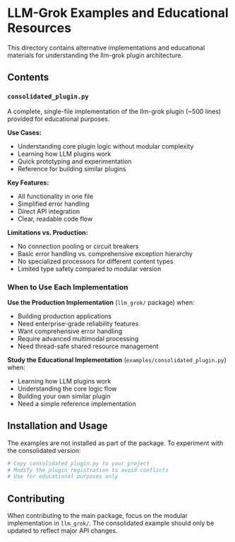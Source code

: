 # LLM-Grok Examples and Educational Resources

This directory contains alternative implementations and educational materials for understanding the llm-grok plugin architecture.

## Contents

### `consolidated_plugin.py`
A complete, single-file implementation of the llm-grok plugin (~500 lines) provided for educational purposes.

**Use Cases:**
- Understanding core plugin logic without modular complexity
- Learning how LLM plugins work
- Quick prototyping and experimentation
- Reference for building similar plugins

**Key Features:**
- All functionality in one file
- Simplified error handling
- Direct API integration
- Clear, readable code flow

**Limitations vs. Production:**
- No connection pooling or circuit breakers
- Basic error handling vs. comprehensive exception hierarchy
- No specialized processors for different content types
- Limited type safety compared to modular version

### When to Use Each Implementation

**Use the Production Implementation** (`llm_grok/` package) when:
- Building production applications
- Need enterprise-grade reliability features
- Want comprehensive error handling
- Require advanced multimodal processing
- Need thread-safe shared resource management

**Study the Educational Implementation** (`examples/consolidated_plugin.py`) when:
- Learning how LLM plugins work
- Understanding the core logic flow
- Building your own similar plugin
- Need a simple reference implementation

## Installation and Usage

The examples are not installed as part of the package. To experiment with the consolidated version:

```python
# Copy consolidated_plugin.py to your project
# Modify the plugin registration to avoid conflicts
# Use for educational purposes only
```

## Contributing

When contributing to the main package, focus on the modular implementation in `llm_grok/`. The consolidated example should only be updated to reflect major API changes.